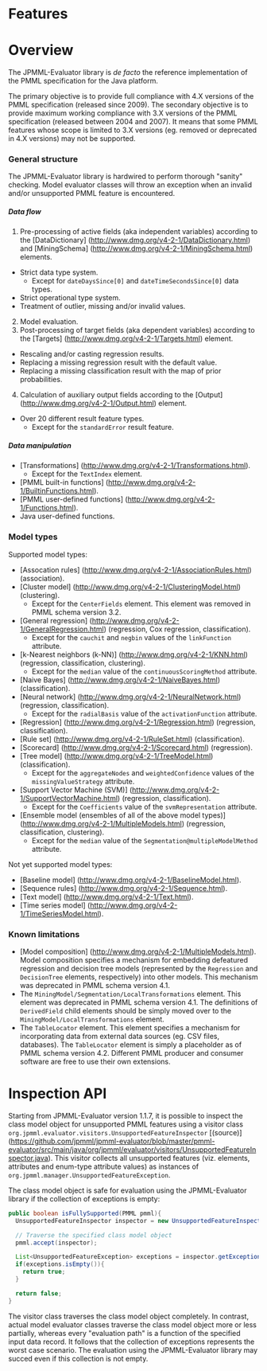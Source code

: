 Features
========

# Overview #

The JPMML-Evaluator library is *de facto* the reference implementation of the PMML specification for the Java platform.

The primary objective is to provide full compliance with 4.X versions of the PMML specification (released since 2009). The secondary objective is to provide maximum working compliance with 3.X versions of the PMML specification (released between 2004 and 2007). It means that some PMML features whose scope is limited to 3.X versions (eg. removed or deprecated in 4.X versions) may not be supported.

### General structure ###

The JPMML-Evaluator library is hardwired to perform thorough "sanity" checking. Model evaluator classes will throw an exception when an invalid and/or unsupported PMML feature is encountered.

##### Data flow #####

1. Pre-processing of active fields (aka independent variables) according to the [DataDictionary] (http://www.dmg.org/v4-2-1/DataDictionary.html) and [MiningSchema] (http://www.dmg.org/v4-2-1/MiningSchema.html) elements.
  * Strict data type system.
    * Except for `dateDaysSince[0]` and `dateTimeSecondsSince[0]` data types.
  * Strict operational type system.
  * Treatment of outlier, missing and/or invalid values.
2. Model evaluation.
3. Post-processing of target fields (aka dependent variables) according to the [Targets] (http://www.dmg.org/v4-2-1/Targets.html) element.
  * Rescaling and/or casting regression results.
  * Replacing a missing regression result with the default value.
  * Replacing a missing classification result with the map of prior probabilities.
4. Calculation of auxiliary output fields according to the [Output] (http://www.dmg.org/v4-2-1/Output.html) element.
  * Over 20 different result feature types.
    * Except for the `standardError` result feature.

##### Data manipulation #####

* [Transformations] (http://www.dmg.org/v4-2-1/Transformations.html).
  * Except for the `TextIndex` element.
* [PMML built-in functions] (http://www.dmg.org/v4-2-1/BuiltinFunctions.html).
* [PMML user-defined functions] (http://www.dmg.org/v4-2-1/Functions.html).
* Java user-defined functions.

### Model types ###

Supported model types:

* [Assocation rules] (http://www.dmg.org/v4-2-1/AssociationRules.html) (association).
* [Cluster model] (http://www.dmg.org/v4-2-1/ClusteringModel.html) (clustering).
  * Except for the `CenterFields` element. This element was removed in PMML schema version 3.2.
* [General regression] (http://www.dmg.org/v4-2-1/GeneralRegression.html) (regression, Cox regression, classification).
  * Except for the `cauchit` and `negbin` values of the `linkFunction` attribute.
* [k-Nearest neighbors (k-NN)] (http://www.dmg.org/v4-2-1/KNN.html) (regression, classification, clustering).
  * Except for the `median` value of the `continuousScoringMethod` attribute.
* [Naive Bayes] (http://www.dmg.org/v4-2-1/NaiveBayes.html) (classification).
* [Neural network] (http://www.dmg.org/v4-2-1/NeuralNetwork.html) (regression, classification).
  * Except for the `radialBasis` value of the `activationFunction` attribute.
* [Regression] (http://www.dmg.org/v4-2-1/Regression.html) (regression, classification).
* [Rule set] (http://www.dmg.org/v4-2-1/RuleSet.html) (classification).
* [Scorecard] (http://www.dmg.org/v4-2-1/Scorecard.html) (regression).
* [Tree model] (http://www.dmg.org/v4-2-1/TreeModel.html) (classification).
  * Except for the `aggregateNodes` and `weightedConfidence` values of the `missingValueStrategy` attribute.
* [Support Vector Machine (SVM)] (http://www.dmg.org/v4-2-1/SupportVectorMachine.html) (regression, classification).
  * Except for the `Coefficients` value of the `svmRepresentation` attribute.
* [Ensemble model (ensembles of all of the above model types)] (http://www.dmg.org/v4-2-1/MultipleModels.html) (regression, classification, clustering).
  * Except for the `median` value of the `Segmentation@multipleModelMethod` attribute.

Not yet supported model types:

* [Baseline model] (http://www.dmg.org/v4-2-1/BaselineModel.html).
* [Sequence rules] (http://www.dmg.org/v4-2-1/Sequence.html).
* [Text model] (http://www.dmg.org/v4-2-1/Text.html).
* [Time series model] (http://www.dmg.org/v4-2-1/TimeSeriesModel.html).

### Known limitations ###

* [Model composition] (http://www.dmg.org/v4-2-1/MultipleModels.html). Model composition specifies a mechanism for embedding defeatured regression and decision tree models (represented by the `Regression` and `DecisionTree` elements, respectively) into other models. This mechanism was deprecated in PMML schema version 4.1.
* The `MiningModel/Segmentation/LocalTransformations` element. This element was deprecated in PMML schema version 4.1. The definitions of `DerivedField` child elements should be simply moved over to the `MiningModel/LocalTransformations` element.
* The `TableLocator` element. This element specifies a mechanism for incorporating data from external data sources (eg. CSV files, databases). The `TableLocator` element is simply a placeholder as of PMML schema version 4.2. Different PMML producer and consumer software are free to use their own extensions.

# Inspection API #

Starting from JPMML-Evaluator version 1.1.7, it is possible to inspect the class model object for unsupported PMML features using a visitor class `org.jpmml.evaluator.visitors.UnsupportedFeatureInspector` [(source)] (https://github.com/jpmml/jpmml-evaluator/blob/master/pmml-evaluator/src/main/java/org/jpmml/evaluator/visitors/UnsupportedFeatureInspector.java). This visitor collects all unsupported features (viz. elements, attributes and enum-type attribute values) as instances of `org.jpmml.manager.UnsupportedFeatureException`.

The class model object is safe for evaluation using the JPMML-Evaluator library if the collection of exceptions is empty:
```java
public boolean isFullySupported(PMML pmml){
  UnsupportedFeatureInspector inspector = new UnsupportedFeatureInspector();

  // Traverse the specified class model object
  pmml.accept(inspector);

  List<UnsupportedFeatureException> exceptions = inspector.getExceptions();
  if(exceptions.isEmpty()){
    return true;
  }

  return false;
}
```

The visitor class traverses the class model object completely. In contrast, actual model evaluator classes traverse the class model object more or less partially, whereas every "evaluation path" is a function of the specified input data record. It follows that the collection of exceptions represents the worst case scenario. The evaluation using the JPMML-Evaluator library may succed even if this collection is not empty.